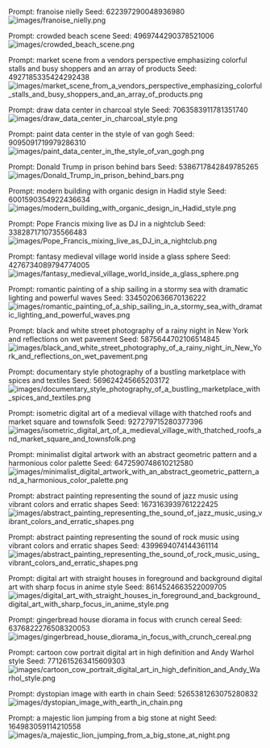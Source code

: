 Prompt:	franoise nielly
Seed:	622397290048936980
![images/franoise_nielly.png](images/franoise_nielly.png)

Prompt:	crowded beach scene
Seed:	4969744290378521006
![images/crowded_beach_scene.png](images/crowded_beach_scene.png)

Prompt:	market scene from a vendors perspective emphasizing colorful stalls and busy shoppers and an array of products
Seed:	4927185335424292438
![images/market_scene_from_a_vendors_perspective_emphasizing_colorful_stalls_and_busy_shoppers_and_an_array_of_products.png](images/market_scene_from_a_vendors_perspective_emphasizing_colorful_stalls_and_busy_shoppers_and_an_array_of_products.png)

Prompt:	draw data center in charcoal style
Seed:	7063583911781351740
![images/draw_data_center_in_charcoal_style.png](images/draw_data_center_in_charcoal_style.png)

Prompt:	paint data center in the style of van gogh
Seed:	9095091719979286310
![images/paint_data_center_in_the_style_of_van_gogh.png](images/paint_data_center_in_the_style_of_van_gogh.png)

Prompt:	Donald Trump in prison behind bars
Seed:	5386717842849785265
![images/Donald_Trump_in_prison_behind_bars.png](images/Donald_Trump_in_prison_behind_bars.png)

Prompt:	modern building with organic design in Hadid style
Seed:	6001590354922436634
![images/modern_building_with_organic_design_in_Hadid_style.png](images/modern_building_with_organic_design_in_Hadid_style.png)

Prompt:	Pope Francis mixing live as DJ in a nightclub
Seed:	3382871710735566483
![images/Pope_Francis_mixing_live_as_DJ_in_a_nightclub.png](images/Pope_Francis_mixing_live_as_DJ_in_a_nightclub.png)

Prompt:	fantasy medieval village world inside a glass sphere
Seed:	4276734089794774005
![images/fantasy_medieval_village_world_inside_a_glass_sphere.png](images/fantasy_medieval_village_world_inside_a_glass_sphere.png)

Prompt:	romantic painting of a ship sailing in a stormy sea with dramatic lighting and powerful waves
Seed:	3345020636670136222
![images/romantic_painting_of_a_ship_sailing_in_a_stormy_sea_with_dramatic_lighting_and_powerful_waves.png](images/romantic_painting_of_a_ship_sailing_in_a_stormy_sea_with_dramatic_lighting_and_powerful_waves.png)

Prompt:	black and white street photography of a rainy night in New York and reflections on wet pavement
Seed:	5875644702106514845
![images/black_and_white_street_photography_of_a_rainy_night_in_New_York_and_reflections_on_wet_pavement.png](images/black_and_white_street_photography_of_a_rainy_night_in_New_York_and_reflections_on_wet_pavement.png)

Prompt:	documentary style photography of a bustling marketplace with spices and textiles
Seed:	569624245665203172
![images/documentary_style_photography_of_a_bustling_marketplace_with_spices_and_textiles.png](images/documentary_style_photography_of_a_bustling_marketplace_with_spices_and_textiles.png)

Prompt:	isometric digital art of a medieval village with thatched roofs and market square and townsfolk
Seed:	927279715280377396
![images/isometric_digital_art_of_a_medieval_village_with_thatched_roofs_and_market_square_and_townsfolk.png](images/isometric_digital_art_of_a_medieval_village_with_thatched_roofs_and_market_square_and_townsfolk.png)

Prompt:	minimalist digital artwork with an abstract geometric pattern and a harmonious color palette
Seed:	6472590748610212580
![images/minimalist_digital_artwork_with_an_abstract_geometric_pattern_and_a_harmonious_color_palette.png](images/minimalist_digital_artwork_with_an_abstract_geometric_pattern_and_a_harmonious_color_palette.png)

Prompt:	abstract painting representing the sound of jazz music using vibrant colors and erratic shapes
Seed:	1673163939761222425
![images/abstract_painting_representing_the_sound_of_jazz_music_using_vibrant_colors_and_erratic_shapes.png](images/abstract_painting_representing_the_sound_of_jazz_music_using_vibrant_colors_and_erratic_shapes.png)

Prompt:	abstract painting representing the sound of rock music using vibrant colors and erratic shapes
Seed:	4399694074144361114
![images/abstract_painting_representing_the_sound_of_rock_music_using_vibrant_colors_and_erratic_shapes.png](images/abstract_painting_representing_the_sound_of_rock_music_using_vibrant_colors_and_erratic_shapes.png)

Prompt:	digital art with straight houses in foreground and background digital art with sharp focus in anime style
Seed:	8614524663522009705
![images/digital_art_with_straight_houses_in_foreground_and_background_digital_art_with_sharp_focus_in_anime_style.png](images/digital_art_with_straight_houses_in_foreground_and_background_digital_art_with_sharp_focus_in_anime_style.png)

Prompt:	gingerbread house diorama in focus with crunch cereal
Seed:	6376822276508320053
![images/gingerbread_house_diorama_in_focus_with_crunch_cereal.png](images/gingerbread_house_diorama_in_focus_with_crunch_cereal.png)

Prompt:	cartoon cow portrait digital art in high definition and Andy Warhol style
Seed:	7712615263415609303
![images/cartoon_cow_portrait_digital_art_in_high_definition_and_Andy_Warhol_style.png](images/cartoon_cow_portrait_digital_art_in_high_definition_and_Andy_Warhol_style.png)

Prompt:	dystopian image with earth in chain
Seed:	5265381263075280832
![images/dystopian_image_with_earth_in_chain.png](images/dystopian_image_with_earth_in_chain.png)

Prompt:	a majestic lion jumping from a big stone at night
Seed:	164983059114210558
![images/a_majestic_lion_jumping_from_a_big_stone_at_night.png](images/a_majestic_lion_jumping_from_a_big_stone_at_night.png)

